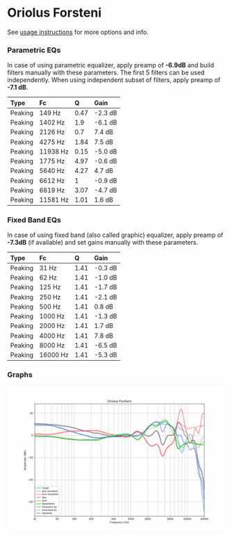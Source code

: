 # Oriolus Forsteni
See [usage instructions](https://github.com/jaakkopasanen/AutoEq#usage) for more options and info.

### Parametric EQs
In case of using parametric equalizer, apply preamp of **-6.9dB** and build filters manually
with these parameters. The first 5 filters can be used independently.
When using independent subset of filters, apply preamp of **-7.1 dB**.

| Type    | Fc       |    Q | Gain    |
|:--------|:---------|:-----|:--------|
| Peaking | 149 Hz   | 0.47 | -2.3 dB |
| Peaking | 1402 Hz  | 1.9  | -6.1 dB |
| Peaking | 2126 Hz  | 0.7  | 7.4 dB  |
| Peaking | 4275 Hz  | 1.84 | 7.5 dB  |
| Peaking | 11938 Hz | 0.15 | -5.0 dB |
| Peaking | 1775 Hz  | 4.97 | -0.6 dB |
| Peaking | 5640 Hz  | 4.27 | 4.7 dB  |
| Peaking | 6612 Hz  | 1    | -0.9 dB |
| Peaking | 6819 Hz  | 3.07 | -4.7 dB |
| Peaking | 11581 Hz | 1.01 | 1.6 dB  |

### Fixed Band EQs
In case of using fixed band (also called graphic) equalizer, apply preamp of **-7.3dB**
(if available) and set gains manually with these parameters.

| Type    | Fc       |    Q | Gain    |
|:--------|:---------|:-----|:--------|
| Peaking | 31 Hz    | 1.41 | -0.3 dB |
| Peaking | 62 Hz    | 1.41 | -1.0 dB |
| Peaking | 125 Hz   | 1.41 | -1.7 dB |
| Peaking | 250 Hz   | 1.41 | -2.1 dB |
| Peaking | 500 Hz   | 1.41 | 0.8 dB  |
| Peaking | 1000 Hz  | 1.41 | -1.3 dB |
| Peaking | 2000 Hz  | 1.41 | 1.7 dB  |
| Peaking | 4000 Hz  | 1.41 | 7.8 dB  |
| Peaking | 8000 Hz  | 1.41 | -6.5 dB |
| Peaking | 16000 Hz | 1.41 | -5.3 dB |

### Graphs
![](./Oriolus%20Forsteni.png)